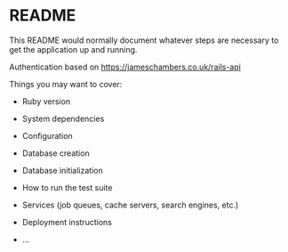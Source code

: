 # README

This README would normally document whatever steps are necessary to get the
application up and running.

Authentication based on https://jameschambers.co.uk/rails-api

Things you may want to cover:

* Ruby version

* System dependencies

* Configuration

* Database creation

* Database initialization

* How to run the test suite

* Services (job queues, cache servers, search engines, etc.)

* Deployment instructions

* ...
